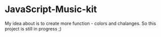 # JavaScript-Music-kit
My idea about is to create more function  - colors and chalanges. So this project is still in progress ;)

